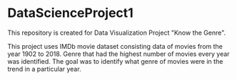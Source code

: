 # DataScienceProject1
This repository is created for Data Visualization Project "Know the Genre".

This project uses IMDb movie dataset consisting data of movies from the year 1902 to 2018.
Genre that had the highest number of movies every year was identified. The goal was to identify
what genre of movies were in the trend in a particular year. 
